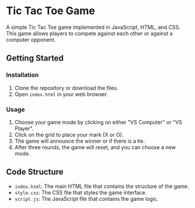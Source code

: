 # Tic Tac Toe Game

A simple Tic Tac Toe game implemented in JavaScript, HTML, and CSS. This game allows players to compete against each other or against a computer opponent.

## Getting Started

### Installation

1. Clone the repository or download the files.
2. Open `index.html` in your web browser.

### Usage

1. Choose your game mode by clicking on either "VS Computer" or "VS Player".
2. Click on the grid to place your mark (X or O).
3. The game will announce the winner or if there is a tie.
4. After three rounds, the game will reset, and you can choose a new mode.

## Code Structure

- `index.html`: The main HTML file that contains the structure of the game.
- `style.css`: The CSS file that styles the game interface.
- `script.js`: The JavaScript file that contains the game logic.
